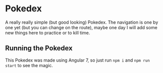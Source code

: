 # Pokedex

A really really simple (but good looking) Pokedex. The navigation is one by one yet (but you can change on the route), maybe one day I will add some new things here to practice or to kill time.

## Running the Pokedex

This Pokedex was made using Angular 7, so just run `npm i` and `npm run start` to see the magic.
